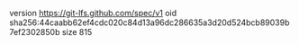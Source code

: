 version https://git-lfs.github.com/spec/v1
oid sha256:44caabb62ef4cdc020c84d13a96dc286635a3d20d524bcb89039b7ef2302850b
size 815
